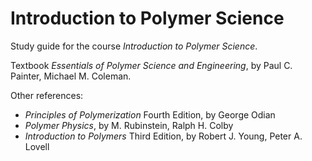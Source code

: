 # Introduction to Polymer Science
Study guide for the course *Introduction to Polymer Science*.

Textbook *Essentials of Polymer Science and Engineering*, by Paul C. Painter, Michael M. Coleman. 

Other references: 

* *Principles of Polymerization* Fourth Edition, by George Odian
* *Polymer Physics*, by M. Rubinstein, Ralph H. Colby
* *Introduction to Polymers* Third Edition, by Robert J. Young, Peter A. Lovell
